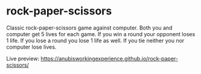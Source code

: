 # rock-paper-scissors
Classic rock-paper-scissors game against computer. Both you and computer get 5 lives
for each game. If you win a round your opponent loses 1 life. If you lose a round
you lose 1 life as well. If you tie neither you nor computer lose lives.

Live preview: https://anubisworkingexperience.github.io/rock-paper-scissors/
